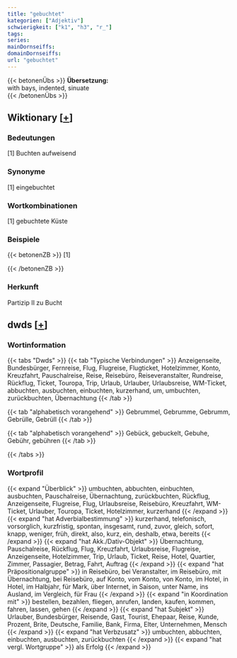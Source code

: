 ```yaml
---
title: "gebuchtet"
kategorien: ["Adjektiv"]
schwierigkeit: ["k1", "h3", "r_"]
tags:
series:
mainDornseiffs:
domainDornseiffs:
url: "gebuchtet"
---
```


{{< betonenÜbs >}}
**Übersetzung:**  
with bays, indented, sinuate  
{{< /betonenÜbs >}}

## Wiktionary [[+](https://de.wiktionary.org/wiki/gebuchtet)]

### Bedeutungen
[1] Buchten aufweisend  

### Synonyme
[1] eingebuchtet  

### Wortkombinationen
[1] gebuchtete Küste  

### Beispiele
{{< betonenZB >}}
[1]  

{{< /betonenZB >}}
### Herkunft
Partizip II zu Bucht  



## dwds [[+](https://www.dwds.de/wb/gebuchtet)]

### Wortinformation
{{< tabs "Dwds" >}}
{{< tab "Typische Verbindungen" >}}
Anzeigenseite, Bundesbürger, Fernreise, Flug, Flugreise, Flugticket, Hotelzimmer, Konto, Kreuzfahrt, Pauschalreise, Reise, Reisebüro, Reiseveranstalter, Rundreise, Rückflug, Ticket, Touropa, Trip, Urlaub, Urlauber, Urlaubsreise, WM-Ticket, abbuchten, ausbuchten, einbuchten, kurzerhand, um, umbuchten, zurückbuchten, Übernachtung
{{< /tab >}}

{{< tab "alphabetisch vorangehend" >}}
Gebrummel, Gebrumme, Gebrumm, Gebrülle, Gebrüll
{{< /tab >}}

{{< tab "alphabetisch vorangehend" >}}
Gebück, gebuckelt, Gebuhe, Gebühr, gebühren
{{< /tab >}}

{{< /tabs >}}

### Wortprofil
{{< expand "Überblick" >}} umbuchten, abbuchten, einbuchten, ausbuchten, Pauschalreise, Übernachtung, zurückbuchten, Rückflug, Anzeigenseite, Flugreise, Flug, Urlaubsreise, Reisebüro, Kreuzfahrt, WM-Ticket, Urlauber, Touropa, Ticket, Hotelzimmer, kurzerhand {{< /expand >}}
{{< expand "hat Adverbialbestimmung" >}} kurzerhand, telefonisch, vorsorglich, kurzfristig, spontan, insgesamt, rund, zuvor, gleich, sofort, knapp, weniger, früh, direkt, also, kurz, ein, deshalb, etwa, bereits {{< /expand >}}
{{< expand "hat Akk./Dativ-Objekt" >}} Übernachtung, Pauschalreise, Rückflug, Flug, Kreuzfahrt, Urlaubsreise, Flugreise, Anzeigenseite, Hotelzimmer, Trip, Urlaub, Ticket, Reise, Hotel, Quartier, Zimmer, Passagier, Betrag, Fahrt, Auftrag {{< /expand >}}
{{< expand "hat Präpositionalgruppe" >}} in Reisebüro, bei Veranstalter, im Reisebüro, mit Übernachtung, bei Reisebüro, auf Konto, vom Konto, von Konto, im Hotel, in Hotel, im Halbjahr, für Mark, über Internet, in Saison, unter Name, ins Ausland, im Vergleich, für Frau {{< /expand >}}
{{< expand "in Koordination mit" >}} bestellen, bezahlen, fliegen, anrufen, landen, kaufen, kommen, fahren, lassen, gehen {{< /expand >}}
{{< expand "hat Subjekt" >}} Urlauber, Bundesbürger, Reisende, Gast, Tourist, Ehepaar, Reise, Kunde, Prozent, Brite, Deutsche, Familie, Bank, Firma, Elter, Unternehmen, Mensch {{< /expand >}}
{{< expand "hat Verbzusatz" >}} umbuchten, abbuchten, einbuchten, ausbuchten, zurückbuchten {{< /expand >}}
{{< expand "hat vergl. Wortgruppe" >}} als Erfolg {{< /expand >}}

